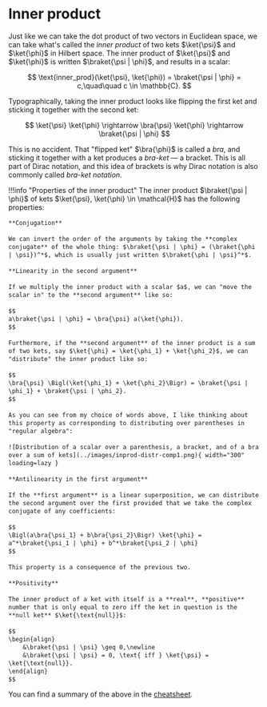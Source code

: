 # Inner product
Just like we can take the dot product of two vectors in Euclidean space, we can take what's called the *inner product* of two kets $\ket{\psi}$ and $\ket{\phi}$ in Hilbert space. The inner product of $\ket{\psi}$ and $\ket{\phi}$ is written $\braket{\psi | \phi}$, and results in a scalar:

$$
\text{inner_prod}(\ket{\psi}, \ket{\phi}) = \braket{\psi | \phi} = c,\quad\quad c \in \mathbb{C}.
$$

Typographically, taking the inner product looks like flipping the first ket and sticking it together with the second ket:

$$
\ket{\psi} \ket{\phi} \rightarrow \bra{\psi} \ket{\phi} \rightarrow \braket{\psi | \phi}
$$

This is no accident. That "flipped ket" $\bra{\phi}$ is called a *bra*, and sticking it together with a ket produces a *bra-ket* &mdash; a bracket. This is all part of Dirac notation, and this idea of brackets is why Dirac notation is also commonly called *bra-ket notation*.

!!!info "Properties of the inner product"
    The inner product $\braket{\psi | \phi}$ of kets $\ket{\psi}, \ket{\phi} \in \mathcal{H}$ has the following properties:
    
    **Conjugation**

    We can invert the order of the arguments by taking the **complex conjugate** of the whole thing: $\braket{\psi | \phi} = (\braket{\phi | \psi})^*$, which is usually just written $\braket{\phi | \psi}^*$.

    **Linearity in the second argument**

    If we multiply the inner product with a scalar $a$, we can "move the scalar in" to the **second argument** like so:

    $$
    a\braket{\psi | \phi} = \bra{\psi} a(\ket{\phi}).
    $$

    Furthermore, if the **second argument** of the inner product is a sum of two kets, say $\ket{\phi} = \ket{\phi_1} + \ket{\phi_2}$, we can "distribute" the inner product like so:

    $$
    \bra{\psi} \Bigl(\ket{\phi_1} + \ket{\phi_2}\Bigr) = \braket{\psi | \phi_1} + \braket{\psi | \phi_2}.
    $$

    As you can see from my choice of words above, I like thinking about this property as corresponding to distributing over parentheses in "regular algebra":
    
    ![Distribution of a scalar over a parenthesis, a bracket, and of a bra over a sum of kets](../images/inprod-distr-comp1.png){ width="300" loading=lazy }

    **Antilinearity in the first argument**

    If the **first argument** is a linear superposition, we can distribute the second argument over the first provided that we take the complex conjugate of any coefficients:

    $$
    \Bigl(a\bra{\psi_1} + b\bra{\psi_2}\Bigr) \ket{\phi} = a^*\braket{\psi_1 | \phi} + b^*\braket{\psi_2 | \phi}
    $$

    This property is a consequence of the previous two.

    **Positivity**

    The inner product of a ket with itself is a **real**, **positive** number that is only equal to zero iff the ket in question is the **null ket** $\ket{\text{null}}$:

    $$
    \begin{align}
        &\braket{\psi | \psi} \geq 0,\newline
        &\braket{\psi | \psi} = 0, \text{ iff } \ket{\psi} = \ket{\text{null}}.
    \end{align}
    $$

You can find a summary of the above in the [cheatsheet](../cheatsheet.md).